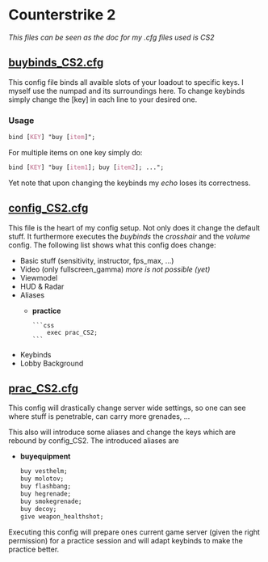 # Counterstrike 2

*This files can be seen as the doc for my .cfg files used is CS2*

## [buybinds_CS2.cfg](https://github.com/julis99/CS_Config/blob/main/CS2/buybinds_CS2.cfg)

This config file binds all avaible slots of your loadout to specific keys. I myself use the numpad and its surroundings here. To change keybinds simply change the [key] in each line to your desired one.

### Usage

```css
bind [KEY] "buy [item]";
```

For multiple items on one key simply do:

```css
bind [KEY] "buy [item1]; buy [item2]; ...";
```

Yet note that upon changing the keybinds my *echo* loses its correctness.

## [config_CS2.cfg](https://github.com/julis99/CS_Config/blob/main/CS2/config_CS2.cfg)

This file is the heart of my config setup. Not only does it change the default stuff. It furthermore executes the *buybinds* the *crosshair* and the *volume* config. The following list shows what this config does change:

- Basic stuff (sensitivity, instructor, fps_max, ...)
- Video (only fullscreen_gamma) *more is not possible (yet)*
- Viewmodel
- HUD & Radar
- Aliases
  - **practice**

        ```css
            exec prac_CS2;
        ```

- Keybinds
- Lobby Background

## [prac_CS2.cfg](https://github.com/julis99/CS_Config/blob/main/CS2/prac_CS2.cfg)

This config will drastically change server wide settings, so one can see where stuff is penetrable, can carry more grenades, ...

This also will introduce some aliases and change the keys which are rebound by config_CS2. The introduced aliases are
- **buyequipment**

    ```css
    buy vesthelm;
    buy molotov;
    buy flashbang;
    buy hegrenade;
    buy smokegrenade;
    buy decoy;
    give weapon_healthshot;
    ```

Executing this config will prepare ones current game server (given the right permission) for a practice session and will adapt keybinds to make the practice better.
